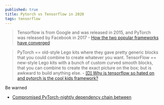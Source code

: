 ```yaml
---
published: true
title: Pytorch vs Tensorflow in 2020
tags: tensorflow
---
```

> Tensorflow is from Google and was released in 2015, and PyTorch was released by Facebook in 2017 - [How the two popular frameworks have converged](https://towardsdatascience.com/pytorch-vs-tensorflow-in-2020-fe237862fae1)

>  PyTorch == old-style Lego kits where they gave pretty generic blocks that you could combine to create whatever you want. TensorFlow == new-style Lego kits with a bunch of custom curved smooth blocks, that you can combine to create the exact picture on the box; but is awkward to build anything else. - [[D] Why is tensorflow so hated on and pytorch is the cool kids framework?](https://www.reddit.com/r/MachineLearning/comments/m3boyo/d_why_is_tensorflow_so_hated_on_and_pytorch_is/)

Be warned
- [Compromised PyTorch-nightly dependency chain between](https://news.ycombinator.com/item?id=34202662)
